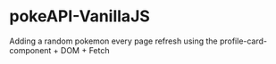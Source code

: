 # pokeAPI-VanillaJS
Adding a random pokemon every page refresh using the profile-card-component + DOM + Fetch
